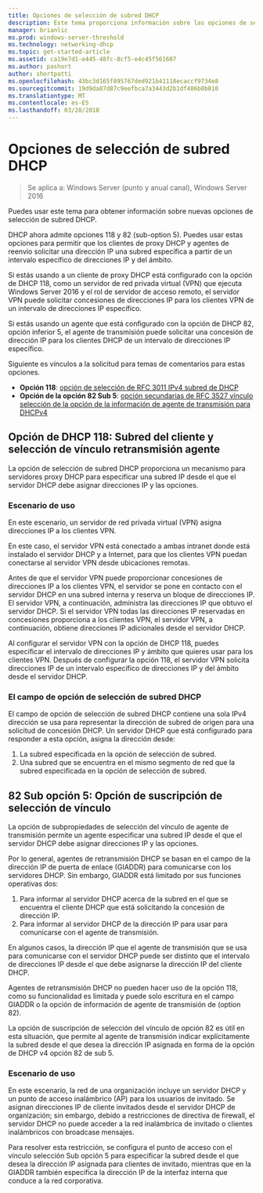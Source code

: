 ```yaml
---
title: Opciones de selección de subred DHCP
description: Este tema proporciona información sobre las opciones de selección de subred DHCP para protocolo de configuración de dinámica Host (DHCP) en Windows Server 2016.
manager: brianlic
ms.prod: windows-server-threshold
ms.technology: networking-dhcp
ms.topic: get-started-article
ms.assetid: ca19e7d1-e445-48fc-8cf5-e4c45f561607
ms.author: pashort
author: shortpatti
ms.openlocfilehash: 43bc3d165f895767ded921b41118ecaccf9734e8
ms.sourcegitcommit: 19d9da87d87c9eefbca7a3443d2b1df486b0b010
ms.translationtype: MT
ms.contentlocale: es-ES
ms.lasthandoff: 03/28/2018
---
```

# <a name="dhcp-subnet-selection-options"></a>Opciones de selección de subred DHCP

>Se aplica a: Windows Server (punto y anual canal), Windows Server 2016

Puedes usar este tema para obtener información sobre nuevas opciones de selección de subred DHCP.

DHCP ahora admite opciones 118 y 82 \(sub-option 5\). Puedes usar estas opciones para permitir que los clientes de proxy DHCP y agentes de reenvío solicitar una dirección IP una subred específica a partir de un intervalo específico de direcciones IP y del ámbito.

Si estás usando a un cliente de proxy DHCP está configurado con la opción de DHCP 118, como un servidor de red privada virtual (VPN) que ejecuta Windows Server 2016 y el rol de servidor de acceso remoto, el servidor VPN puede solicitar concesiones de direcciones IP para los clientes VPN de un intervalo de direcciones IP específico.

Si estás usando un agente que está configurado con la opción de DHCP 82, opción inferior 5, el agente de transmisión puede solicitar una concesión de dirección IP para los clientes DHCP de un intervalo de direcciones IP específico.

Siguiente es vínculos a la solicitud para temas de comentarios para estas opciones.

- **Opción 118**: [opción de selección de RFC 3011 IPv4 subred de DHCP](http://www.rfc-base.org/rfc-3011.html)
- **Opción de la opción 82 Sub 5**: [opción secundarias de RFC 3527 vínculo selección de la opción de la información de agente de transmisión para DHCPv4](https://tools.ietf.org/html/rfc3527)


## <a name="dhcp-option-118-client-subnet-and-relay-agent-link-selection"></a>Opción de DHCP 118: Subred del cliente y selección de vínculo retransmisión agente

La opción de selección de subred DHCP proporciona un mecanismo para servidores proxy DHCP para especificar una subred IP desde el que el servidor DHCP debe asignar direcciones IP y las opciones.

### <a name="use-case-scenario"></a>Escenario de uso

En este escenario, un servidor de red privada virtual \(VPN\) asigna direcciones IP a los clientes VPN. 

En este caso, el servidor VPN está conectado a ambas intranet donde está instalado el servidor DHCP y a Internet, para que los clientes VPN puedan conectarse al servidor VPN desde ubicaciones remotas.

Antes de que el servidor VPN puede proporcionar concesiones de direcciones IP a los clientes VPN, el servidor se pone en contacto con el servidor DHCP en una subred interna y reserva un bloque de direcciones IP. El servidor VPN, a continuación, administra las direcciones IP que obtuvo el servidor DHCP. Si el servidor VPN todas las direcciones IP reservadas en concesiones proporciona a los clientes VPN, el servidor VPN, a continuación, obtiene direcciones IP adicionales desde el servidor DHCP.

Al configurar el servidor VPN con la opción de DHCP 118, puedes especificar el intervalo de direcciones IP y ámbito que quieres usar para los clientes VPN. Después de configurar la opción 118, el servidor VPN solicita direcciones IP de un intervalo específico de direcciones IP y del ámbito desde el servidor DHCP.

### <a name="the-dhcp-subnet-selection-option-field"></a>El campo de opción de selección de subred DHCP

El campo de opción de selección de subred DHCP contiene una sola IPv4 dirección se usa para representar la dirección de subred de origen para una solicitud de concesión DHCP.  Un servidor DHCP que está configurado para responder a esta opción, asigna la dirección desde:

1. La subred especificada en la opción de selección de subred.
2. Una subred que se encuentra en el mismo segmento de red que la subred especificada en la opción de selección de subred.

## <a name="option-82-sub-option-5-link-selection-sub-option"></a>82 Sub opción 5: Opción de suscripción de selección de vínculo

La opción de subpropiedades de selección del vínculo de agente de transmisión permite un agente especificar una subred IP desde el que el servidor DHCP debe asignar direcciones IP y las opciones.

Por lo general, agentes de retransmisión DHCP se basan en el campo de la dirección IP de puerta de enlace \(GIADDR\) para comunicarse con los servidores DHCP. Sin embargo, GIADDR está limitado por sus funciones operativas dos:

1. Para informar al servidor DHCP acerca de la subred en el que se encuentra el cliente DHCP que está solicitando la concesión de dirección IP.
2. Para informar al servidor DHCP de la dirección IP para usar para comunicarse con el agente de transmisión.

En algunos casos, la dirección IP que el agente de transmisión que se usa para comunicarse con el servidor DHCP puede ser distinto que el intervalo de direcciones IP desde el que debe asignarse la dirección IP del cliente DHCP. 

Agentes de retransmisión DHCP no pueden hacer uso de la opción 118, como su funcionalidad es limitada y puede solo escritura en el campo GIADDR o la opción de información de agente de transmisión de \(option 82\). 

La opción de suscripción de selección del vínculo de opción 82 es útil en esta situación, que permite al agente de transmisión indicar explícitamente la subred desde el que desea la dirección IP asignada en forma de la opción de DHCP v4 opción 82 de sub 5.

### <a name="use-case-scenario"></a>Escenario de uso

En este escenario, la red de una organización incluye un servidor DHCP y un punto de acceso inalámbrico \(AP\) para los usuarios de invitado. Se asignan direcciones IP de cliente invitados desde el servidor DHCP de organización; sin embargo, debido a restricciones de directiva de firewall, el servidor DHCP no puede acceder a la red inalámbrica de invitado o clientes inalámbricos con broadcase mensajes.

Para resolver esta restricción, se configura el punto de acceso con el vínculo selección Sub opción 5 para especificar la subred desde el que desea la dirección IP asignada para clientes de invitado, mientras que en la GIADDR también especifica la dirección IP de la interfaz interna que conduce a la red corporativa.
